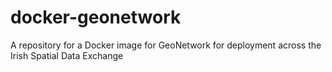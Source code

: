 # docker-geonetwork
A repository for a Docker image for GeoNetwork for deployment across the Irish Spatial Data Exchange
